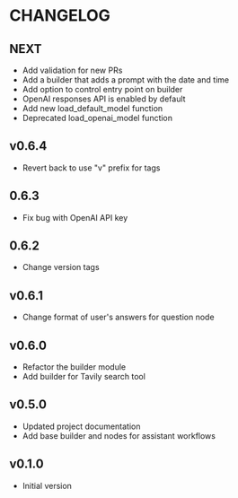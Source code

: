# CHANGELOG

## NEXT
* Add validation for new PRs
* Add a builder that adds a prompt with the date and time
* Add option to control entry point on builder
* OpenAI responses API is enabled by default
* Add new load_default_model function
* Deprecated load_openai_model function

## v0.6.4
* Revert back to use "v" prefix for tags

## 0.6.3
* Fix bug with OpenAI API key

## 0.6.2
* Change version tags

## v0.6.1
* Change format of user's answers for question node

## v0.6.0
* Refactor the builder module
* Add builder for Tavily search tool

## v0.5.0
* Updated project documentation
* Add base builder and nodes for assistant workflows

## v0.1.0
* Initial version
